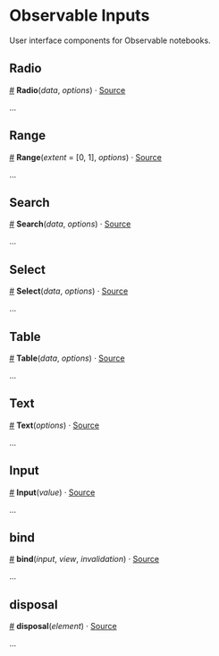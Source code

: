 # Observable Inputs

User interface components for Observable notebooks.

## Radio

<a name="Radio" href="#Radio">#</a> <b>Radio</b>(<i>data</i>, <i>options</i>) · [Source](./src/radio.js)

…

## Range

<a name="Range" href="#Range">#</a> <b>Range</b>(<i>extent</i> = [0, 1], <i>options</i>) · [Source](./src/range.js)

…

## Search

<a name="Search" href="#Search">#</a> <b>Search</b>(<i>data</i>, <i>options</i>) · [Source](./src/search.js)

…

## Select

<a name="Select" href="#Select">#</a> <b>Select</b>(<i>data</i>, <i>options</i>) · [Source](./src/select.js)

…

## Table

<a name="Table" href="#Table">#</a> <b>Table</b>(<i>data</i>, <i>options</i>) · [Source](./src/table.js)

…

## Text

<a name="Text" href="#Text">#</a> <b>Text</b>(<i>options</i>) · [Source](./src/text.js)

…

## Input

<a name="Input" href="#Input">#</a> <b>Input</b>(<i>value</i>) · [Source](./src/input.js)

…

## bind

<a name="bind" href="#bind">#</a> <b>bind</b>(<i>input</i>, <i>view</i>, <i>invalidation</i>) · [Source](./src/bind.js)

…

## disposal

<a name="disposal" href="#disposal">#</a> <b>disposal</b>(<i>element</i>) · [Source](./src/disposal.js)

…
